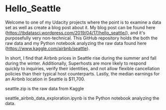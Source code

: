 # Hello_Seattle
Welcome to one of my Udacity projects where the point is to examine a data set as well as create a blog post about it.  My blog post can be found here (https://tbdatasci.wordpress.com/2019/04/17/hello_seattle/), and it's purposefully very non-technical.  This GitHub repository holds the both the raw data and my Python notebook analyzing the raw data found here (https://www.kaggle.com/airbnb/seattle).

In short, I find that Airbnb prices in Seattle rise during the summer and fall during the winter.  Additionally, Superhosts are more likely to respond quickly to inquiries, verify their identities, and not allow flexible cancellation policies than their typical host counterparts.  Lastly, the median earnings for an Airbnb location in Seattle is $11,700.

seattle.zip is the raw data from Kaggle

seattle_airbnb_data_exploration.ipynb is the Python notebook analyzing the data.
